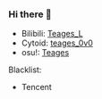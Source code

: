 ### Hi there 👋

- Bilibili: [Teages_L](https://space.bilibili.com/37429890)
- Cytoid: [teages_0v0](https://cytoid.io/profile/teages_0v0)
- osu!: [Teages](https://osu.ppy.sh/users/12756920)

Blacklist:
- Tencent

<!--
**Teages/Teages** is a ✨ _special_ ✨ repository because its `README.md` (this file) appears on your GitHub profile.

Here are some ideas to get you started:

- 🔭 I’m currently working on ...
- 🌱 I’m currently learning ...
- 👯 I’m looking to collaborate on ...
- 🤔 I’m looking for help with ...
- 💬 Ask me about ...
- 📫 How to reach me: ...
- 😄 Pronouns: ...
- ⚡ Fun fact: ...
-->
